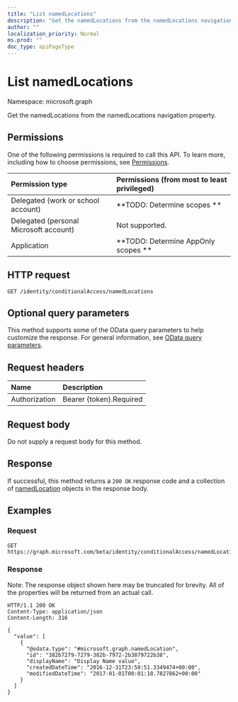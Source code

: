 ```yaml
---
title: "List namedLocations"
description: "Get the namedLocations from the namedLocations navigation property."
author: ""
localization_priority: Normal
ms.prod: ""
doc_type: apiPageType
---
```


# List namedLocations

Namespace: microsoft.graph

Get the namedLocations from the namedLocations navigation property.

## Permissions
One of the following permissions is required to call this API. To learn more, including how to choose permissions, see [Permissions](/concepts/permissions-reference.md).

|Permission type|Permissions (from most to least privileged)|
|:---|:---|
|Delegated (work or school account)|**TODO: Determine scopes **|
|Delegated (personal Microsoft account)|Not supported.|
|Application|**TODO: Determine AppOnly scopes **|

## HTTP request
<!-- {
  "blockType": "ignored"
}
-->
``` http
GET /identity/conditionalAccess/namedLocations
```

## Optional query parameters
This method supports some of the OData query parameters to help customize the response. For general information, see [OData query parameters](/graph/query-parameters).

## Request headers
|Name|Description|
|:---|:---|
|Authorization|Bearer {token}.Required|

## Request body
Do not supply a request body for this method.

## Response
If successful, this method returns a `200 OK` response code and a collection of [namedLocation](../resources/namedlocation.md) objects in the response body.

## Examples

### Request
<!-- {
  "blockType": "request",
  "name": "get_namedlocation"
}
-->
``` http
GET https://graph.microsoft.com/beta/identity/conditionalAccess/namedLocations
```

### Response
Note: The response object shown here may be truncated for brevity. All of the properties will be returned from an actual call.
<!-- {
  "blockType": "response",
  "truncated": true,
  "@odata.type": "collection(microsoft.graph.namedlocation)"
}
-->
``` http
HTTP/1.1 200 OK
Content-Type: application/json
Content-Length: 316

{
  "value": [
    {
      "@odata.type": "#microsoft.graph.namedLocation",
      "id": "382b7279-7279-382b-7972-2b3879722b38",
      "displayName": "Display Name value",
      "createdDateTime": "2016-12-31T23:58:51.3349474+00:00",
      "modifiedDateTime": "2017-01-01T00:01:10.7827862+00:00"
    }
  ]
}
```

